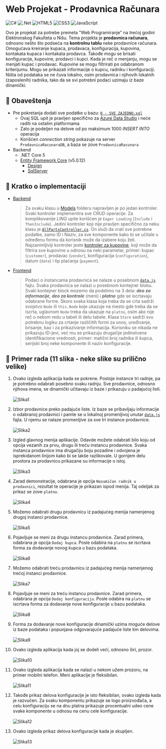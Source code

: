 # Web Projekat - Prodavnica Računara

<!-- bedzevi -->
![C#](https://img.shields.io/badge/c%23-%23239120.svg?logo=c-sharp&logoColor=white)
![.Net](https://img.shields.io/badge/.NET-5C2D91?logo=.net&logoColor=white)
![HTML5](https://img.shields.io/badge/html5-%23E34F26.svg?logo=html5&logoColor=white)
![CSS3](https://img.shields.io/badge/css3-%231572B6.svg?logo=css3&logoColor=white)
![JavaScript](https://img.shields.io/badge/javascript-%23323330.svg?logo=javascript&logoColor=%23F7DF1E)

Ovo je projekat za potrebe premeta "Web Programiranje" na trećoj godini Elektronskog Fakulteta u Nišu. Tema projekta je **prodavnica računara**,
odnosno nešto što podseća na **kontrolnu tablu** neke prodavnice računara. Omogućava kreiranje kupaca, prodavaca,
konfiguracija, kupovina, kontakata kupaca i kontakata prodavca. Takođe mogu se brisati konfiguracije, kupovine,
prodavci i kupci. Kada je reč o menjanju, mogu se menjati kupac i prodavac. Kupovine se mogu filtrirati po odabranom kriterijumu.
Mogu se prikazati informacije o kupcu, radniku i konfiguraciji. Ništa od podataka se ne čuva lokalno, osim prodavnica
i njihovih lokalnih (zaposlenih) radnika, tako da se svi potrebni podaci uzimaju iz baze dinamički.

## 📝 Obaveštenja
- Pre pokretanja dodati sve podatke u bazu: [`0 - SVE ZAJEDNO.sql`](https://github.com/xTeamStanly/WebProjekat-ProdavnicaRacunara/blob/main/Podaci/0%20-%20SVE%20ZAJEDNO.sql)
  - Ovaj SQL upit je pravljen specifično za [Azure Data Studio](https://github.com/microsoft/azuredatastudio) i neće raditi na ostalim platformama
  - Zato je podeljen na delove od po maksimum 1000 _INSERT INTO_ operacija
  - Korišćen _connection string_ pokazuje na server `ProdavnicaRacunaraDB`, a baza se zove `ProdavnicaRacunara`
- Backend
  - .NET Core 5
  - [Entity Framework Core](https://www.nuget.org/packages/Microsoft.EntityFrameworkCore/5.0.12) (v5.0.12)
    - [Design](https://www.nuget.org/packages/Microsoft.EntityFrameworkCore.Design/5.0.12)
    - [SqlServer](https://www.nuget.org/packages/Microsoft.EntityFrameworkCore.SqlServer/5.0.12)

## 📖 Kratko o implementaciji
  - [Backend](https://github.com/xTeamStanly/WebProjekat-ProdavnicaRacunara/tree/main/Backend)
    > Za svaku klasu u [Models](https://github.com/xTeamStanly/WebProjekat-ProdavnicaRacunara/tree/main/Backend/Models) folderu
    > napravljen je po jedan kontroler. Svaki kontroler implementira sve *CRUD* operacije. Za komplikovanije *LINQ* upite
    > korišćen je `Eager Loading` (`Include` i `ThenInclude`). Jedini kontroler koji nije pravljen specifično za neku klasu je
    > [`AllPartsController.cs`](https://github.com/xTeamStanly/WebProjekat-ProdavnicaRacunara/blob/main/Backend/Controllers/Parts/AllPartsController.cs).
    > On služi da vrati sve potrebne podatke, samo ID i Naziv, za sve komponente kako bi se učitale u određenu formu da korisnik može da izabere koju želi.
    > Najzanimljiviji kontroler jeste [kontroler za kupovine](https://github.com/xTeamStanly/WebProjekat-ProdavnicaRacunara/blob/main/Backend/Controllers/PurchaseController.cs),
    > koji može da filtrira sve kupovine u odnosu na neki parametar, primer: kupac (`customer`), prodavac (`vendor`), konfiguracija (`configuration`),
    > datum (`date`) i tip plaćanja (`payment`).

  - [Frontend](https://github.com/xTeamStanly/WebProjekat-ProdavnicaRacunara/tree/main/Frontend)
    > Podaci o instancama prodavnica se nalaze u posebnom [`data.js`](https://github.com/xTeamStanly/WebProjekat-ProdavnicaRacunara/blob/main/Frontend/js/data.js) fajlu. Svaka prodavnica se nalazi u posebnom kontejner bloku.
    > Svaki kontejner block mozemo da podelimo na 3 dela: ***deo za informacije***, ***deo za kontrole*** (meni) i ***platno*** gde se iscrtavaju
    > odabrane forme. Skoro svaka klasa koja treba da se crta sadrži svojstvo `Node` ili `this.Node` koje ukazuje na mesto gde treba da se iscrta,
    > uglavnom `Node` treba da ukazuje na `platno`, osim ako nije reč o nekom redu u tabeli ili delu tabele. Klasa `Store` sadrži svu potrebnu logiku
    > za crtanje različitih formi za unos, uređivanje, brisanje, kao i za prikazivanje informacija. Korisniku se nikada ne prikazuju ID-jevi, već mu se
    > prikazuju drugačije jedinstvene identifikacione vrednosti, primer: matični broj radnika ili kupca, serijski broj neke komponente ili naziv konfiguracije.

## 🧰 Primer rada (11 slika - neke slike su prilično velike)
  1. Ovako izgleda aplikacija kada se pokrene. Postoje instance tri radnje, pa je potrebno odabrati
     posebno svaku radnju. Sve prodavnice, odnosno njihova imena, se dinamički učitavaju iz baze i
     prikazuju u padajućoj listi.<br><br>
     ![Slika1](assets/slika1.png)

  2. Izbor prodavnice preko padajuće liste. Iz baze se pribavljaju informacije o odabranoj prodavnici i
     pamte se u lokalnoj promenljivoj unutar [`data.js`](https://github.com/xTeamStanly/WebProjekat-ProdavnicaRacunara/blob/main/Frontend/js/data.js) fajla. U njemu se nalaze promenljive za sve tri instance prodavnice.<br><br>
     ![Slika2](assets/slika2.png)

  3. Izgled glavnog menija aplikacije. Odavde možete odabrati bilo koju od opcija vezanih za
     prvu, drugu ili treću instancu prodavnice. Svaka instanca prodavnice ima drugačiju boju
     pozadine i odvojena je isprekidanom linijom kako bi se lakše razlikovale. U gornjem delu
     prostora za prodavnicu prikazane su informacije o istoj.<br><br>
     ![Slika3](assets/slika3.png)

  4. Zarad demonstracije, odabrana je opcija `Nasumičan radnik u prodavnici`, rezultat te operacije
     je prikazan ispod menija. Taj odeljak za prikaz se zove `platno`.<br><br>
     ![Slika4](assets/slika4.png)

  5. Možemo odabrati drugu prodavnicu iz padajućeg menija namenjenog
     drugoj instanci prodavnice.<br><br>
     ![Slika5](assets/slika5.png)

  6. Pojavljuje se meni za drugu instancu prodavnice. Zarad primera, odabrana je
     opcija `Dodaj kupca`. Posle odabira na `platnu` se iscrtava forma za dodavanje
     novog kupca u bazu podataka.<br><br>
     ![Slika6](assets/slika6.png)

  7. Možemo odabrati treću prodavnicu iz padajućeg menija namenjenog
     trećoj instanci prodavnice.<br><br>
     ![Slika7](assets/slika7.png)

  8. Pojavljuje se meni za treću instancu prodavnice. Zarad primera, odabrana je
     opcija `Dodaj konfiguraciju`. Posle odabira na `platnu` se iscrtava forma za dodavanje
     nove konfiguracije u bazu podataka.<br><br>
     ![Slika8](assets/slika8.png)

  9. Forma za dodavanje nove konfiguracije dinamički uzima moguće delove iz baze podataka
     i popunjava odgovarajuće padajuće liste tim delovima.<br><br>
     ![Slika9](assets/slika9.png)

  10. Ovako izgleda aplikacija kada joj se dodeli veći, odnosno širi, prozor.<br><br>
      ![Slika10](assets/slika10.png)

  11. Ovako izgleda aplikacija kada se nalazi u nekom užem prozoru, na primer
      mobilni telefon. Meni aplikacije je fleksibilan.<br><br>
      ![Slika11](assets/slika11.png)

  12. Takođe prikaz delova konfiguracije je isto fleksibilan, ovako izgleda kada je razvučen.
      Za svaku komponentu prikazuje se logo proizvođača, a celu konfiguraciju se na dnu platna
      prikazuje procentualni udeo cene svake komponente u odnosu na cenu cele konfiguracije.<br><br>
      ![Slika12](assets/slika12.png)

  13. Ovako izgleda prikaz delova konfiguracije kada je skupljen.<br><br>
      ![Slika13](assets/slika13.png)